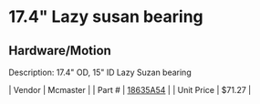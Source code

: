 # 17.4" Lazy susan bearing
## Hardware/Motion
Description: 	17.4" OD, 15" ID Lazy Suzan bearing 

| Vendor | Mcmaster | 
| Part # | [18635A54](http://www.mcmaster.com/) | 
| Unit Price | $71.27 | 

